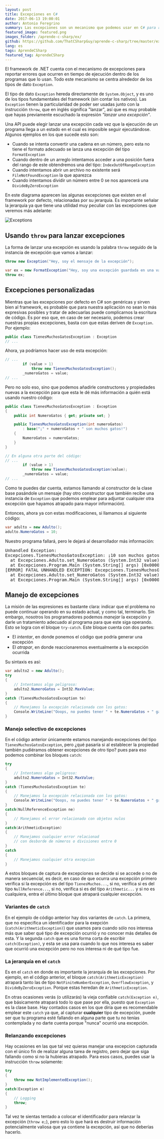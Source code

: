 ```yaml
---
layout: post
title: Excepciones en C#
date: 2017-06-13 19:00:01
author: Antonio Feregrino
summary: Las excepciones son un mecanismo que podemos usar en C# para reportar errores en nuestros programas y poder manejarlos apropiadamente.
featured_image: featured.png
images_folder: /aprende-c-sharp/ex/
github: https://github.com/ThatCSharpGuy/aprende-c-sharp/tree/master/excepciones
lang: es
tags: AprendeCSharp
featured_tag: AprendeCSharp
---
```


El framework de .NET cuenta con el mecanismo de excepciones para reportar errores que ocurren en tiempo de ejecución dentro de los programas que lo usan. Todo este mecanismo se centra alrededor de los tipos de dato `Exception`.

El tipo de dato `Exception` hereda directamente de `System.Object`, y es uno de los tipos fundamentales del framework (sin contar los nativos). Las `Exception` tienen la particularidad de poder ser usadas junto con la instrucción `throw`, que en inglés significa "lanzar", así que es muy probable que hayas previamente escuchado la expresión *"lanzar una excepción"*.

Una API puede elegir lanzar una excepción cada vez que la ejecución de un programa llega a un estado en el cual es imposible seguir ejecutándose. Algunos ejemplos en los que sucede esto son: 

 - Cuando se intenta convertir una cadena en un número, pero esta no tiene el formato adecuado se lanza una excepción del tipo `FormatException`  
 - Cuando dentro de un arreglo intentamos acceder a una posición fuera del rango de este obtendremos una del tipo: `IndexOutOfRangeException`
 - Cuando intentamos abrir un archivo no existente será `FileNotFoundException` la que aparezca
 - Cuando intentamos dividir un número entre 0 se nos aparecerá una `DivideByZeroException`

En este diagrama aparecen las algunas excepciones que existen en el framework por defecto, relacionadas por su jerarquía. Es importante señalar la jerarquía ya que tiene una utilidad muy peculiar con las excepciones que veremos más adelante:

<img src="/images/aprende-c-sharp__ex__diagram.png" title="Exceptions" />

## Usando `throw` para lanzar excepciones

La forma de lanzar una excepción es usando la palabra `throw` seguido de la instancia de excepción que vamos a lanzar: 

```csharp  
throw new Exception("Hey, soy el mensaje de la excepción");

var ex = new FormatException("Hey, soy una excepción guardada en una variable");
throw ex;
```  

## Excepciones personalizadas 

Mientras que las excepciones por defecto en C# son genéricas y sirven bien al framework, es probable que para nuestra aplicación no sean lo más expresivas posibles y tratar de adecuarlas puede complicarnos la escritura de código. Es por eso que, en caso de ser necesario, podemos crear nuestras propias excepciones, basta con que estas deriven de `Exception`. Por ejemplo:

```csharp  
public class TienesMuchosGatosException : Exception
// ...
```  

Ahora, ya podríamos hacer uso de esta excepción:

```csharp  
// ...
        if (value > 1)
            throw new TienesMuchosGatosException();
        _numeroGatos = value;
// ...
```  

Pero no solo eso, sino que podemos añadirle constructores y propiedades nuevas a la excepción para que esta le dé más información a quién está usando nuestro código:

```csharp  
public class TienesMuchosGatosException : Exception
{
    public int NumeroGatos { get; private set; }

    public TienesMuchosGatosException(int numeroGatos) 
        : base("¡" + numeroGatos + " son muchos gatos!")
    {
        NumeroGatos = numeroGatos;
    }
}

// En alguna otra parte del código:
// ...
        if (value > 1)
            throw new TienesMuchosGatosException(value);
        _numeroGatos = value;
// ...
```  

Como te puedes dar cuenta, estamos llamando al constructor de la clase base pasándole un mensaje (hay otro constructor que también recibe una instancia de `Exception` que podemos emplear para adjuntar cualquier otra excepción que hayamos atrapado para mayor información).

Entonces, ahora ya con estas modificaciones, si llamamos al siguiente código:

```csharp  
var adulto = new Adulto();
adulto.NumeroGatos = 10;
```  

Nuestro programa fallará, pero le dejará al desarrollador más información:

<pre>
Unhandled Exception:
Excepciones.TienesMuchosGatosException: ¡10 son muchos gatos!
  at Excepciones.Adulto.set_NumeroGatos (System.Int32 value) [0x00009] in /Users/fferegrino/Documents/github/aprende-c-sharp/excepciones/Adulto.cs:17 
  at Excepciones.Program.Main (System.String[] args) [0x00007] in /Users/fferegrino/Documents/github/aprende-c-sharp/excepciones/Program.cs:22 
[ERROR] FATAL UNHANDLED EXCEPTION: Excepciones.TienesMuchosGatosException: ¡10 son muchos gatos!
  at Excepciones.Adulto.set_NumeroGatos (System.Int32 value) [0x00009] in /Users/fferegrino/Documents/github/aprende-c-sharp/excepciones/Adulto.cs:17 
  at Excepciones.Program.Main (System.String[] args) [0x00007] in /Users/fferegrino/Documents/github/aprende-c-sharp/excepciones/Program.cs:22 
</pre>

## Manejo de excepciones

La misión de las expresiones es bastante clara: indicar que el problema no puede continuar operando en su estado actual, y como tal, terminarlo. Sin embargo, nosotros los programadores podemos *manejar* la excepción y darle un tratamiento adecuado al programa para que este siga operando. Esto se logra con el bloque `try-catch`. Este bloque cuenta con dos partes: 

- El *intentar*, en donde ponemos el código que podría generar una excepción
- El *atrapar*, en donde reaccionaremos eventualmente a la excepción ocurrida

Su sintaxis es así:  

```csharp  
var adulto2 = new Adulto();
try
{
    // Intentamos algo peligroso:
    adulto2.NumeroGatos = Int32.MaxValue;
}
catch (TienesMuchosGatosException te)
{
    // Manejamos la excepción relacionada con los gatos:
    Console.WriteLine("Ooops, no puedes tener " + te.NumeroGatos + " gatos");
}
```  

### Manejo selectivo de excepciones 

En el código anterior únicamente estamos manejando excepciones del tipo `TienesMuchosGatosException`, pero ¿qué pasaría si al establecer la propiedad también pudiéramos obtener excepciones de otro tipo? pues para eso podemos combinar los bloques `catch`: 

```csharp  
try
{
    // Intentamos algo peligroso:
    adulto2.NumeroGatos = Int32.MaxValue;
}
catch (TienesMuchosGatosException te)
{
    // Manejamos la excepción relacionada con los gatos:
    Console.WriteLine("Ooops, no puedes tener " + te.NumeroGatos + " gatos");
}
catch(NullReferenceException ne)
{
    // Manejamos el error relacionado con objetos nulos
} 
catch(ArithmeticException)
{
    // Manejamos cualquier error relacionad 
    // con desborde de números o divisiones entre 0
}
catch
{
    // Manejamos cualquier otra excepcion
}
```  

A estos bloques de captura de excepciones se decide si se accede o no de manera secuencial, es decir, en caso de que ocurra una excepción primero verifica si la excepción es del tipo `TienesMuchos...`, si no, verifica si es del tipo `NullReference...`, si no, verifica si es del tipo `Arithmetic...` y si no es cualquiera, entra el último bloque que atrapará cualquier excepción.

### Variantes de `catch`  
En el ejemplo de código anterior hay dos variantes de `catch`. La primera, que no especifica un identificador para la exepción (`catch(ArithmeticException)`) que usamos para cuando sólo nos interesa más que saber qué tipo de excepción ocurrió y no conocer más detalles de esta. Y la segunda `catch` que es una forma corta de escribir `catch(Exception)`, y esta se usa para cuando lo que nos interesa es saber que ocurrió una excepción pero no nos interesa ni de qué tipo fue.

### La jerarquía en el `catch`  

Es en el `catch` en donde es importante la jerarquía de las excepciones. Por ejemplo, en el código anterior, el bloque `catch(ArithmeticException)` atrapará tanto las de tipo `NotFiniteNumberException`, `OverflowException`, y `DivideByZeroException`. Porque estas heredan de `ArithmeticException`. 

En otras ocasiones verás (o utilizarás) la vieja confiable `catch(Exception e)`, que básicamente atrapará todo lo que pase por ella, puesto que `Exception` es la clase base. Hay contados casos en los que diría que es recomendable emplear este `catch` ya que, al capturar **cualquier** tipo de excepción, puede ser que tu programa esté fallando en alguna parte que tu no tenías contemplada y no darte cuenta porque "nunca" ocurrió una excepción.

### Relanzando excepciones  

Hay ocasiones en las que tal vez quieras manejar una excepcion capturada con el único fin de realizar alguna tarea de registro, pero dejar que siga fallando como si no la hubieras atrapado. Para esos casos, puedes usar la instrucción `throw` solamente:

```csharp  
try
{
    throw new NotImplementedException();
}
catch(Exception e)
{
    // Logging
    throw;
}
```  

Tal vez te sientas tentado a colocar el identificador para relanzar la excepción (`throw e;`), pero esto lo que hará es destruir información potencialmente valiosa que ya contiene la excepción, así que no deberías hacerlo.  
